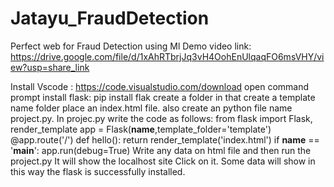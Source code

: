 # Jatayu_FraudDetection
Perfect web for Fraud Detection using Ml
Demo video link: https://drive.google.com/file/d/1xAhRTbrjJq3vH4OohEnUlqaqFO6msVHY/view?usp=share_link

Install Vscode :
  https://code.visualstudio.com/download
open command prompt install flask:
  pip install flak
create a folder in that create a template name folder place an index.html file.
also create an python file name project.py.
In projec.py write the code as follows:
  from flask import Flask, render_template
  app = Flask(__name__,template_folder='template')
  @app.route('/')
  def hello():
    return render_template('index.html')
  if __name__ == '__main__':
    app.run(debug=True)
Write any data on html file and then run the project.py
It will show the localhost site Click on it.
Some data will show in this way the flask is successfully installed.
